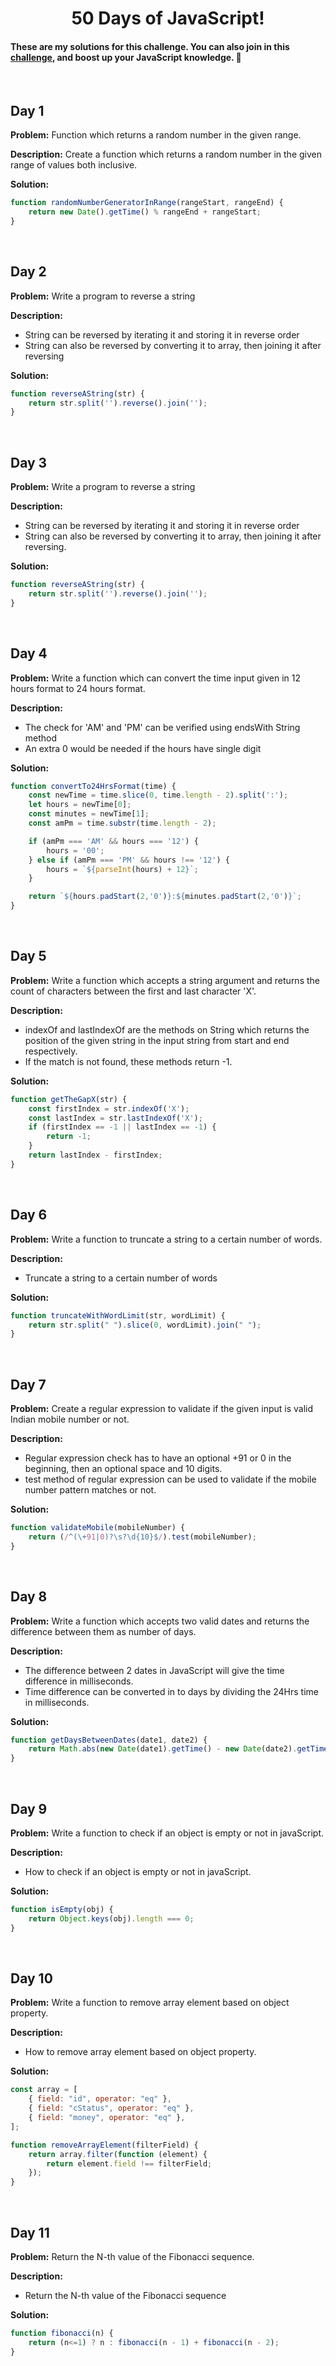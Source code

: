 <h1 align='center'>50 Days of JavaScript!</h1>

#### These are my solutions for this challenge. You can also join in this [challenge](https://codedamn.com/50-days-of-js), and boost up your JavaScript knowledge. 💪

<br>

## Day 1

**Problem:** Function which returns a random number in the given range.

**Description:**  Create a function which returns a random number in the given range of values both inclusive.

**Solution:**

```JavaScript
function randomNumberGeneratorInRange(rangeStart, rangeEnd) {
    return new Date().getTime() % rangeEnd + rangeStart;
}
```

<br>

## Day 2

**Problem:** Write a program to reverse a string

**Description:**

* String can be reversed by iterating it and storing it in reverse order
* String can also be reversed by converting it to array, then joining it after reversing

**Solution:**

```JavaScript
function reverseAString(str) {
    return str.split('').reverse().join('');
}
```

<br>

## Day 3

**Problem:** Write a program to reverse a string

**Description:**

* String can be reversed by iterating it and storing it in reverse order
* String can also be reversed by converting it to array, then joining it after reversing.


**Solution:**

```JavaScript
function reverseAString(str) {
    return str.split('').reverse().join('');
}
```

<br>

## Day 4

**Problem:** Write a function which can convert the time input given in 12 hours format to 24 hours format.

**Description:**

* The check for 'AM' and 'PM' can be verified using endsWith String method
* An extra 0 would be needed if the hours have single digit

**Solution:**

```JavaScript
function convertTo24HrsFormat(time) {
    const newTime = time.slice(0, time.length - 2).split(':');
    let hours = newTime[0];
    const minutes = newTime[1];
    const amPm = time.substr(time.length - 2);

    if (amPm === 'AM' && hours === '12') {
        hours = '00';
    } else if (amPm === 'PM' && hours !== '12') {
        hours = `${parseInt(hours) + 12}`;
    }

    return `${hours.padStart(2,'0')}:${minutes.padStart(2,'0')}`;
}
```

<br>

## Day 5

**Problem:** Write a function which accepts a string argument and returns the count of characters between the first and last character 'X'.

**Description:**

* indexOf and lastIndexOf are the methods on String which returns the position of the given string in the input string from start and end respectively.
* If the match is not found, these methods return -1.

**Solution:**

```JavaScript
function getTheGapX(str) {
    const firstIndex = str.indexOf('X');
    const lastIndex = str.lastIndexOf('X');
    if (firstIndex == -1 || lastIndex == -1) {
        return -1;
    }
    return lastIndex - firstIndex;
}
```

<br>

## Day 6

**Problem:** Write a function to truncate a string to a certain number of words.

**Description:**

* Truncate a string to a certain number of words

**Solution:**

```JavaScript
function truncateWithWordLimit(str, wordLimit) {
    return str.split(" ").slice(0, wordLimit).join(" ");
}
```

<br>

## Day 7

**Problem:** Create a regular expression to validate if the given input is valid Indian mobile number or not.

**Description:**

* Regular expression check has to have an optional +91 or 0 in the beginning, then an optional space and 10 digits.
* test method of regular expression can be used to validate if the mobile number pattern matches or not.

**Solution:**

```JavaScript
function validateMobile(mobileNumber) {
    return (/^(\+91|0)?\s?\d{10}$/).test(mobileNumber);
}
```

<br>

## Day 8

**Problem:** Write a function which accepts two valid dates and returns the difference between them as number of days.

**Description:**

* The difference between 2 dates in JavaScript will give the time difference in milliseconds.
* Time difference can be converted in to days by dividing the 24Hrs time in milliseconds.

**Solution:**

```JavaScript
function getDaysBetweenDates(date1, date2) {
    return Math.abs(new Date(date1).getTime() - new Date(date2).getTime()) / (1000 * 3600 * 24);
}
```

<br>

## Day 9

**Problem:** Write a function to check if an object is empty or not in javaScript.

**Description:**

* How to check if an object is empty or not in javaScript.

**Solution:**

```JavaScript
function isEmpty(obj) {
    return Object.keys(obj).length === 0;
}
```

<br>

## Day 10

**Problem:** Write a function to remove array element based on object property.

**Description:**

* How to remove array element based on object property.

**Solution:**

```JavaScript
const array = [
    { field: "id", operator: "eq" },
    { field: "cStatus", operator: "eq" },
    { field: "money", operator: "eq" },
];

function removeArrayElement(filterField) {
    return array.filter(function (element) {
        return element.field !== filterField;
    });
}
```

<br>

## Day 11

**Problem:** Return the N-th value of the Fibonacci sequence.

**Description:**

* Return the N-th value of the Fibonacci sequence

**Solution:**

```JavaScript
function fibonacci(n) {
    return (n<=1) ? n : fibonacci(n - 1) + fibonacci(n - 2);
}
```
